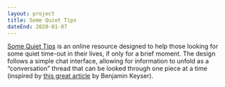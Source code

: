 ```yaml
---
layout: project
title: Some Quiet Tips
dateEnd: 2020-01-07
---
```


[Some Quiet Tips](https://some.quiet.tips) is an online resource designed to help those looking for some quiet time-out in their lives, if only for a brief moment. The design follows a simple chat interface, allowing for information to unfold as a “conversation” thread that can be looked through one piece at a time (inspired by [this great article](https://www.intercom.com/blog/killer-feature-messaging-no-ones-talking/) by Benjamin Keyser).

